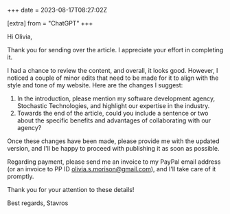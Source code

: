 +++
date = 2023-08-17T08:27:02Z

[extra]
from = "ChatGPT"
+++

Hi Olivia,

Thank you for sending over the article. I appreciate your effort in completing it.

I had a chance to review the content, and overall, it looks good. However, I noticed a couple of minor edits that need to be made for it to align with the style and tone of my website. Here are the changes I suggest:

1. In the introduction, please mention my software development agency, Stochastic Technologies, and highlight our expertise in the industry.
2. Towards the end of the article, could you include a sentence or two about the specific benefits and advantages of collaborating with our agency?

Once these changes have been made, please provide me with the updated version, and I'll be happy to proceed with publishing it as soon as possible.

Regarding payment, please send me an invoice to my PayPal email address (or an invoice to PP ID olivia.s.morison@gmail.com), and I'll take care of it promptly.

Thank you for your attention to these details!

Best regards,
Stavros
